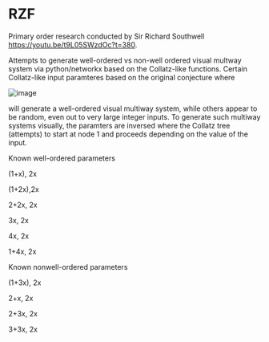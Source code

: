 # RZF

Primary order research conducted by Sir Richard Southwell https://youtu.be/t9L05SWzdOc?t=380. 

Attempts to generate well-ordered vs non-well ordered visual multway system via python/networkx based on the Collatz-like functions. Certain Collatz-like input paramteres based on the original conjecture where

![image](https://user-images.githubusercontent.com/54874866/226145664-ed964e8c-9a24-4b04-b241-1c328261a939.png)


will generate a well-ordered visual multiway system, while others appear to be random, even out to very large integer inputs. To generate such multiway systems visually, the paramters are inversed where the Collatz tree (attempts) to start at node 1 and proceeds depending on the value of the input.

Known well-ordered parameters

(1+x), 2x

(1+2x),2x

2+2x, 2x

3x, 2x

4x, 2x

1+4x, 2x

Known nonwell-ordered parameters

(1+3x), 2x

2+x, 2x

2+3x, 2x

3+3x, 2x
